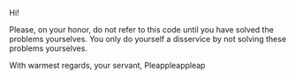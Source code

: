 
Hi!

Please, on your honor, do not refer to this code until you have solved the problems yourselves.  You only do yourself a disservice
by not solving these problems yourselves.

With warmest regards, your servant,
Pleappleappleap
